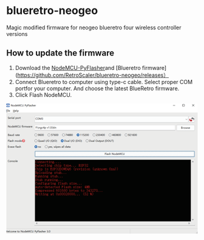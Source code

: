 # blueretro-neogeo
Magic modified firmware for neogeo blueretro four wireless controller versions
## How to update the firmware
  1) Download the  [NodeMCU-PyFlasher](https://github.com/marcelstoer/nodemcu-pyflasher/releases)and [Blueretro firmware](https://github.com/RetroScaler/blueretro-neogeo/releases）
  3) Connect Blueretro to computer using type-c cable. Select proper COM portfor your computer. And choose the latest BlueRetro firmware.
  4) Click Flash NodeMCU.
  
![](https://github.com/RetroScaler/NGC-BlueRetro/blob/master/image/nodemcu3.png)
